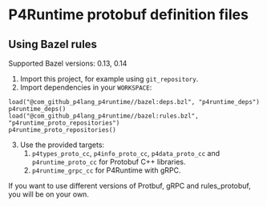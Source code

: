 # P4Runtime protobuf definition files

## Using Bazel rules

Supported Bazel versions: 0.13, 0.14

1. Import this project, for example using `git_repository`.
2. Import dependencies in your `WORKSPACE`:
```
load("@com_github_p4lang_p4runtime//bazel:deps.bzl", "p4runtime_deps")
p4runtime_deps()
load("@com_github_p4lang_p4runtime//bazel:rules.bzl", "p4runtime_proto_repositories")
p4runtime_proto_repositories()
```
3. Use the provided targets:
    1. `p4types_proto_cc`, `p4info_proto_cc`, `p4data_proto_cc` and
    `p4runtime_proto_cc` for Protobuf C++ libraries.
    2. `p4runtime_grpc_cc` for P4Runtime with gRPC.

If you want to use different versions of Protbuf, gRPC and
rules_protobuf, you will be on your own.

